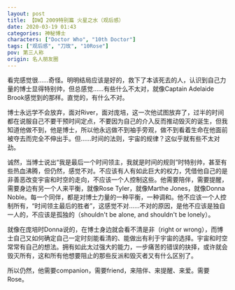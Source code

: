 ```yaml
---
layout: post
title: 【DW】2009特别篇 火星之水（观后感）
date: 2020-03-19 01:43
categories: 神秘博士
characters: ["Doctor Who", "10th Doctor"]
tags: ["观后感", "刀玫", "10Rose"]
pov: 第三人称
origin: 名人朋友圈
---
```


看完感觉很……奇怪。明明结局应该是好的，救下了本该死去的人，认识到自己力量的博士显得特别帅，但总感觉……有些什么不太对，就像Captain Adelaide Brook感觉到的那样。直觉的，有什么不对。

博士永远学不会放弃，面对River，面对庞培，这一次他试图放弃了，过半的时间都在说服自己不要干预时间定点，不要因为自己的介入反而推动毁灭的诞生，但我知道他做不到，他是博士，所以他永远做不到袖手旁观，做不到看着生命在他面前被夺去而完全不伸出手。但……时间的法则，宇宙的规律？这似乎就有些不太对劲。

诚然，当博士说出“我是最后一个时间领主，我就是时间的规则”时特别帅，甚至有些热血沸腾，但仍然，感觉不对。不应该有人有如此巨大的权力，凭借他自己的是非善恶改变宇宙和时空的走向，不应该一个人控制这些。他需要陪伴，需要提醒，需要身边有另一个人来平衡，就像Rose Tyler，就像Marthe Jones，就像Donna Noble。每一个同伴，都是对博士力量的一种平衡，一种调和。他不应该一个人控制所有，“时间领主最后的胜者”，这感觉不对……不对的原因，是他不应该是独自一人的，不应该是孤独的（shouldn't be alone, and shouldn't be lonely）。

就像在庞培时Donna说的，在博士身边就会看不清是非（right or wrong），而博士自己又如何确定自己一定时刻能看清的、能做出有利于宇宙的选择。宇宙和时空常常有自己的想法。拥有如此太过强大的能力，一步痛苦的错误的抉择，或许就会毁灭所有，这和所有他想要阻止的那些反派和毁灭者又有什么区别了。

所以仍然，他需要companion，需要friend，来陪伴、来提醒、来爱。需要Rose。
